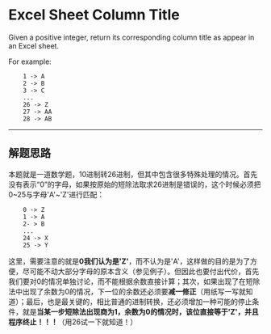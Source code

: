 # Excel Sheet Column Title #

Given a positive integer, return its corresponding column title as appear in an Excel sheet.

For example:
```
    1 -> A
    2 -> B
    3 -> C
    ...
    26 -> Z
    27 -> AA
    28 -> AB 
```

---

## 解题思路 ##
本题就是一道数学题，10进制转26进制，但其中包含很多特殊处理的情况。首先没有表示“0”的字母，如果按原始的短除法取求26进制是错误的，这个时候必须把0~25与字母'A'~'Z'进行匹配：
```
    0 -> Z
    1 -> A
    2- > B
    ...
    24 -> X
    25 -> Y
```
这里，需要注意的就是**0我们认为是'Z'**，而不认为是'A'，这样做的目的是为了方便，尽可能不动大部分字母的原本含义（参见例子）。但因此也要付出代价，首先我们要对0的情况单独讨论，而不能根据余数直接计算；其次，如果出现了在短除法中出现了余数为0的情况，下一位的余数还必须要**减一修正**（用纸写一写就知道）；最后，也是最关键的，相比普通的进制转换，还必须增加一种可能的停止条件，就是**当某一步短除法出现商为1，余数为0的情况时，该位直接等于'Z'，并且程序终止！！！**（用26试一下就知道！）